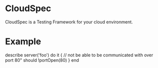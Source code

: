 CloudSpec
=========

CloudSpec is a Testing Framework for your cloud environment.

Example
=======
describe server('foo') do
  it {
    // not be able to be communicated with over port 80"
    should !portOpen(80)
  }
end   
